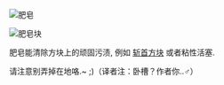 ![肥皂](item:betterwithmods:material@50)

![肥皂块](block:betterwithmods:aesthetic@10)

肥皂能清除方块上的顽固污渍, 例如 [斩首方块](../blocks/chopping_block.md) 或者粘性活塞.

请注意别弄掉在地咯.~ ;)（译者注：卧槽？作者你..♂）